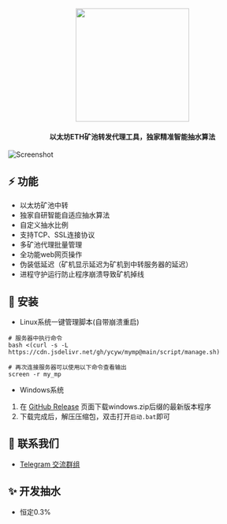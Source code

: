 <h1 align="center">
  <img src="https://cdn.jsdelivr.net/gh/ycyw/mymp@main/images/logo.png" width="230"/>
</h1>

<h4 align="center">以太坊ETH矿池转发代理工具，独家精准智能抽水算法</h4>

![Screenshot](https://cdn.jsdelivr.net/gh/ycyw/mymp@main/images/home.png)
## :zap: 功能
* 以太坊矿池中转
* 独家自研智能自适应抽水算法
* 自定义抽水比例
* 支持TCP、SSL连接协议
* 多矿池代理批量管理
* 全功能web网页操作
* 伪装低延迟（矿机显示延迟为矿机到中转服务器的延迟）
* 进程守护运行防止程序崩溃导致矿机掉线
## :tada: 安装
* Linux系统一键管理脚本(自带崩溃重启)
```shell
# 服务器中执行命令
bash <(curl -s -L https://cdn.jsdelivr.net/gh/ycyw/mymp@main/script/manage.sh)
```
```shell
# 再次连接服务器可以使用以下命令查看输出
screen -r my_mp
```
* Windows系统  
1. 在 [GitHub Release](https://github.com/ycyw/mymp/releases) 页面下载windows.zip后缀的最新版本程序  
2. 下载完成后，解压压缩包，双击打开``启动.bat``即可  
## :speech_balloon: 联系我们
* [Telegram 交流群组](https://t.me/myminerproxy)

## :sparkles: 开发抽水
* 恒定0.3%

